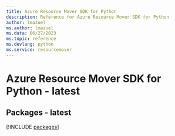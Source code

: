 ```yaml
---
title: Azure Resource Mover SDK for Python
description: Reference for Azure Resource Mover SDK for Python
author: lmazuel
ms.author: lmazuel
ms.data: 06/27/2023
ms.topic: reference
ms.devlang: python
ms.service: resourcemover
---
```

# Azure Resource Mover SDK for Python - latest
## Packages - latest
[!INCLUDE [packages](resource-mover-index.md)]